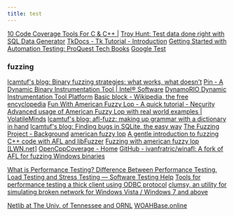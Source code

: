 ```yaml
---
title: test
---
```


<a href="http://open-tube.com/10-code-coverage-tools-c-c/">10 Code Coverage Tools For C &amp; C++ |</a>
<a href="https://www.troyhunt.com/test-data-done-right-with-sql-data/">Troy Hunt: Test data done right with SQL Data Generator</a>
<a href="http://www.tkdocs.com/tutorial/intro.html#audience">TkDocs - Tk Tutorial - Introduction</a>
<a href="http://proquest.safaribooksonline.com.fortis.yourlibrary.ca:2048/video/software-engineering-and-development/software-testing/9781788294737">Getting Started with Automation Testing: ProQuest Tech Books</a>
<a href="https://github.com/google/googletest">Google Test</a>
<H3 LAST_MODIFIED="1562794450">fuzzing</H3>

<a href="https://lcamtuf.blogspot.ca/2014/08/binary-fuzzing-strategies-what-works.html">lcamtuf&#39;s blog: Binary fuzzing strategies: what works, what doesn&#39;t</a>
<a href="https://software.intel.com/en-us/articles/pintool/">Pin - A Dynamic Binary Instrumentation Tool | Intel® Software</a>
<a href="http://www.dynamorio.org/">DynamoRIO Dynamic Instrumentation Tool Platform</a>
<a href="https://en.wikipedia.org/wiki/Basic_block">Basic block - Wikipedia, the free encyclopedia</a>
<a href="https://necurity.co.uk/netsec/2015-03-26-Fun-With-AFL/">Fun With American Fuzzy Lop - A quick tutorial - Necurity</a>
<a href="http://volatileminds.net/2015/07/01/advanced-afl-usage.html">Advanced usage of American Fuzzy Lop with real world examples | VolatileMinds</a>
<a href="https://lcamtuf.blogspot.ca/2015/01/afl-fuzz-making-up-grammar-with.html">lcamtuf&#39;s blog: afl-fuzz: making up grammar with a dictionary in hand</a>
<a href="https://lcamtuf.blogspot.ca/2015/04/finding-bugs-in-sqlite-easy-way.html">lcamtuf&#39;s blog: Finding bugs in SQLite, the easy way</a>
<a href="https://fuzzing-project.org/">The Fuzzing Project - Background</a>
<a href="http://lcamtuf.coredump.cx/afl/">american fuzzy lop</a>
<a href="http://jefftrull.github.io/c++/clang/llvm/fuzzing/sanitizers/2015/11/27/fuzzing-with-sanitizers.html">A gentle introduction to fuzzing C++ code with AFL and libFuzzer</a>
<a href="https://lwn.net/Articles/657959/">Fuzzing with american fuzzy lop [LWN.net]</a>
<a href="https://opencppcoverage.codeplex.com/">OpenCppCoverage - Home</a>
<a href="https://github.com/ivanfratric/winafl">GitHub - ivanfratric/winafl: A fork of AFL for fuzzing Windows binaries</a>

<a href="http://www.softwaretestinghelp.com/what-is-performance-testing-load-testing-stress-testing/">What is Performance Testing? Difference Between Performance Testing, Load Testing and Stress Testing — Software Testing Help</a>
<a href="http://searchsoftwarequality.techtarget.com/answer/Tools-for-performance-testing-a-thick-client-using-ODBC-protocol">Tools for performance testing a thick client using ODBC protocol</a>
<a href="http://jagt.github.io/clumsy/index.html">clumsy, an utility for simulating broken network for Windows Vista / Windows 7 and above</a>

<a href="http://www.netlib.org/liblist.html">Netlib at The Univ. of Tennessee and ORNL</a>
<a href="https://woahbase.online/#/">WOAHBase.online</a>

